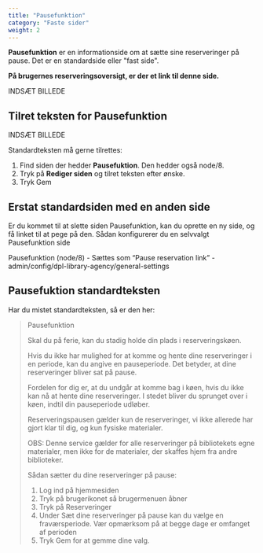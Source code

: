 ```yaml
---
title: "Pausefunktion"
category: "Faste sider"
weight: 2
---
```

**Pausefunktion** er en informationside om at sætte sine reserveringer på pause. Det er en standardside eller "fast side".

**På brugernes reserveringsoversigt, er der et link til denne side.**

INDSÆT BILLEDE

## Tilret teksten for Pausefunktion

INDSÆT BILLEDE

Standardteksten må gerne tilrettes:
1. Find siden der hedder **Pausefuktion**. Den hedder også node/8.
2. Tryk på **Rediger siden** og tilret teksten efter ønske.
3. Tryk Gem

## Erstat standardsiden med en anden side

Er du kommet til at slette siden Pausefunktion, kan du oprette en ny side, og få linket til at pege på den.
Sådan konfigurerer du en selvvalgt Pausefunktion side

Pausefunktion (node/8) - Sættes som “Pause reservation link” - admin/config/dpl-library-agency/general-settings

## Pausefuktion standardteksten
Har du mistet standardteksten, så er den her:
>
> Pausefunktion
>
> Skal du på ferie, kan du stadig holde din plads i reserveringskøen.
>
> Hvis du ikke har mulighed for at komme og hente dine reserveringer i en periode, kan du angive en pauseperiode. Det betyder, at dine reserveringer bliver sat på pause.
> 
> Fordelen for dig er, at du undgår at komme bag i køen, hvis du ikke kan nå at hente dine reserveringer. I stedet bliver du sprunget over i køen, indtil din pauseperiode udløber.
> 
> Reserveringspausen gælder kun de reserveringer, vi ikke allerede har gjort klar til dig, og kun fysiske materialer.
> 
> OBS: Denne service gælder for alle reserveringer på bibliotekets egne materialer, men ikke for de materialer, der skaffes hjem fra andre biblioteker.
> 
> Sådan sætter du dine reserveringer på pause:
> 
> 1. Log ind på hjemmesiden
> 2. Tryk på brugerikonet så brugermenuen åbner
> 3. Tryk på Reserveringer
> 4. Under Sæt dine reserveringer på pause kan du vælge en fraværsperiode. Vær opmærksom på at begge dage er omfanget af perioden
> 5. Tryk Gem for at gemme dine valg.
